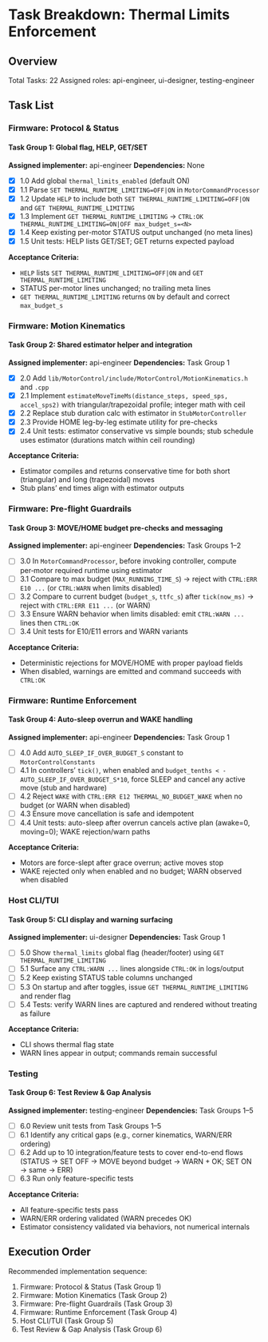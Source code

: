 # Task Breakdown: Thermal Limits Enforcement

## Overview
Total Tasks: 22
Assigned roles: api-engineer, ui-designer, testing-engineer

## Task List

### Firmware: Protocol & Status

#### Task Group 1: Global flag, HELP, GET/SET
**Assigned implementer:** api-engineer
**Dependencies:** None

- [x] 1.0 Add global `thermal_limits_enabled` (default ON)
- [x] 1.1 Parse `SET THERMAL_RUNTIME_LIMITING=OFF|ON` in `MotorCommandProcessor`
- [x] 1.2 Update `HELP` to include both `SET THERMAL_RUNTIME_LIMITING=OFF|ON` and `GET THERMAL_RUNTIME_LIMITING`
- [x] 1.3 Implement `GET THERMAL_RUNTIME_LIMITING` → `CTRL:OK THERMAL_RUNTIME_LIMITING=ON|OFF max_budget_s=<N>`
- [x] 1.4 Keep existing per-motor STATUS output unchanged (no meta lines)
- [x] 1.5 Unit tests: HELP lists GET/SET; GET returns expected payload

**Acceptance Criteria:**
- `HELP` lists `SET THERMAL_RUNTIME_LIMITING=OFF|ON` and `GET THERMAL_RUNTIME_LIMITING`
- STATUS per-motor lines unchanged; no trailing meta lines
- `GET THERMAL_RUNTIME_LIMITING` returns `ON` by default and correct `max_budget_s`

### Firmware: Motion Kinematics

#### Task Group 2: Shared estimator helper and integration
**Assigned implementer:** api-engineer
**Dependencies:** Task Group 1

- [x] 2.0 Add `lib/MotorControl/include/MotorControl/MotionKinematics.h` and `.cpp`
- [x] 2.1 Implement `estimateMoveTimeMs(distance_steps, speed_sps, accel_sps2)` with triangular/trapezoidal profile; integer math with ceil
- [x] 2.2 Replace stub duration calc with estimator in `StubMotorController`
- [x] 2.3 Provide HOME leg-by-leg estimate utility for pre-checks
- [x] 2.4 Unit tests: estimator conservative vs simple bounds; stub schedule uses estimator (durations match within ceil rounding)

**Acceptance Criteria:**
- Estimator compiles and returns conservative time for both short (triangular) and long (trapezoidal) moves
- Stub plans’ end times align with estimator outputs

### Firmware: Pre-flight Guardrails

#### Task Group 3: MOVE/HOME budget pre-checks and messaging
**Assigned implementer:** api-engineer
**Dependencies:** Task Groups 1–2

- [ ] 3.0 In `MotorCommandProcessor`, before invoking controller, compute per‑motor required runtime using estimator
- [ ] 3.1 Compare to max budget (`MAX_RUNNING_TIME_S`) → reject with `CTRL:ERR E10 ...` (or `CTRL:WARN` when limits disabled)
- [ ] 3.2 Compare to current budget (`budget_s`, `ttfc_s`) after `tick(now_ms)` → reject with `CTRL:ERR E11 ...` (or WARN)
- [ ] 3.3 Ensure WARN behavior when limits disabled: emit `CTRL:WARN ...` lines then `CTRL:OK`
- [ ] 3.4 Unit tests for E10/E11 errors and WARN variants

**Acceptance Criteria:**
- Deterministic rejections for MOVE/HOME with proper payload fields
- When disabled, warnings are emitted and command succeeds with `CTRL:OK`

### Firmware: Runtime Enforcement

#### Task Group 4: Auto-sleep overrun and WAKE handling
**Assigned implementer:** api-engineer
**Dependencies:** Task Group 1

- [ ] 4.0 Add `AUTO_SLEEP_IF_OVER_BUDGET_S` constant to `MotorControlConstants`
- [ ] 4.1 In controllers’ `tick()`, when enabled and `budget_tenths < -AUTO_SLEEP_IF_OVER_BUDGET_S*10`, force SLEEP and cancel any active move (stub and hardware)
- [ ] 4.2 Reject `WAKE` with `CTRL:ERR E12 THERMAL_NO_BUDGET_WAKE` when no budget (or WARN when disabled)
- [ ] 4.3 Ensure move cancellation is safe and idempotent
- [ ] 4.4 Unit tests: auto-sleep after overrun cancels active plan (awake=0, moving=0); WAKE rejection/warn paths

**Acceptance Criteria:**
- Motors are force-slept after grace overrun; active moves stop
- WAKE rejected only when enabled and no budget; WARN observed when disabled

### Host CLI/TUI

#### Task Group 5: CLI display and warning surfacing
**Assigned implementer:** ui-designer
**Dependencies:** Task Group 1

- [ ] 5.0 Show `thermal_limits` global flag (header/footer) using `GET THERMAL_RUNTIME_LIMITING`
- [ ] 5.1 Surface any `CTRL:WARN ...` lines alongside `CTRL:OK` in logs/output
- [ ] 5.2 Keep existing STATUS table columns unchanged
- [ ] 5.3 On startup and after toggles, issue `GET THERMAL_RUNTIME_LIMITING` and render flag
- [ ] 5.4 Tests: verify WARN lines are captured and rendered without treating as failure

**Acceptance Criteria:**
- CLI shows thermal flag state
- WARN lines appear in output; commands remain successful

### Testing

#### Task Group 6: Test Review & Gap Analysis
**Assigned implementer:** testing-engineer
**Dependencies:** Task Groups 1–5

- [ ] 6.0 Review unit tests from Task Groups 1–5
- [ ] 6.1 Identify any critical gaps (e.g., corner kinematics, WARN/ERR ordering)
- [ ] 6.2 Add up to 10 integration/feature tests to cover end-to-end flows (STATUS → SET OFF → MOVE beyond budget → WARN + OK; SET ON → same → ERR)
- [ ] 6.3 Run only feature-specific tests

**Acceptance Criteria:**
- All feature-specific tests pass
- WARN/ERR ordering validated (WARN precedes OK)
- Estimator consistency validated via behaviors, not numerical internals

## Execution Order

Recommended implementation sequence:
1. Firmware: Protocol & Status (Task Group 1)
2. Firmware: Motion Kinematics (Task Group 2)
3. Firmware: Pre-flight Guardrails (Task Group 3)
4. Firmware: Runtime Enforcement (Task Group 4)
5. Host CLI/TUI (Task Group 5)
6. Test Review & Gap Analysis (Task Group 6)
